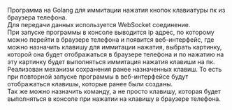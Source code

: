 Программа на Golang для иммитации нажатия кнопок клавиатуры пк из браузера телефона.
<br>
Для передачи данных используется WebSocket соединение.
<br>
При запуске программы в консоле выводится ip адрес, по которому можно перейти в браузере телефона и появится веб-интерфейс, где можно назначить клавишу для иммитации нажатия, выбрать картинку, которой она будет отображаться в браузере телефона и по нажатию на эту картинку будет выполняться иммитация нажатия клавиши на пк.
<br>
Реализован механизм сохранения ранее назначенных клавиш. То есть при повторной запуске программы в веб-интерфейсе будут отображаться клавишы, которые ранее были созданы.
<br>
Так же можно назначить команду, а не просто клавишу, которая будет выполняться в консоле при нажатии на клавишу в браузере телефона.
